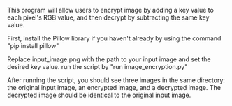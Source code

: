 This program will allow users to encrypt image by adding a key value to each pixel's RGB value, and then decrypt by subtracting the same key value.

First, install the Pillow library if you haven't already by using the command "pip install pillow"

Replace input_image.png with the path to your input image and set the desired key value.
run the script by "run image_encryption.py"

After running the script, you should see three images in the same directory: the original input image, an encrypted image, and a decrypted image. The decrypted image should be identical to the original input image.
